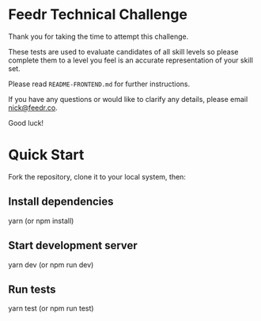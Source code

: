 # Feedr Technical Challenge

Thank you for taking the time to attempt this challenge.

These tests are used to evaluate candidates of all skill levels so please complete them to a level you feel is an accurate representation of your skill set.

Please read `README-FRONTEND.md` for further instructions.

If you have any questions or would like to clarify any details, please email nick@feedr.co.

Good luck!

# Quick Start
Fork the repository, clone it to your local system, then:

## Install dependencies
yarn (or npm install)

## Start development server
yarn dev (or npm run dev)

## Run tests
yarn test (or npm run test)
